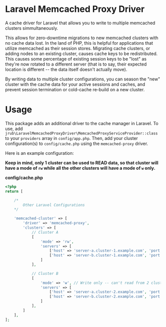 # Laravel Memcached Proxy Driver

A cache driver for Laravel that allows you to write to multiple memcached clusters simmultaneously.

This allows for zero-downtime migrations to new memcached clusters with no cache data lost. In the land of PHP, this is helpful for applications that utilize memcached as their session stores. Migrating cache clusters, or adding nodes to an existing cluster, causes cache keys to be redistributed. This causes some percentage of existing session keys to be "lost" as they're now rotated to a different server (that is to say, their expected location is different -- the data itself doesn't actually move).

By writing data to multiple cluster configurations, you can season the "new" cluster with the cache data for your active sessions and caches, and prevent session termination or cold-cache re-build on a new cluster.

# Usage

This package adds an additional driver to the cache manager in Laravel. To use, add `jrub\LaravelMemcachedProxyDriver\MemcachedProxyServiceProvider::class` to your `providers` array in `config/app.php`. Then, add your cluster configuration(s) to `config/cache.php` using the `memcached-proxy` driver.

Here is an example configuration:

**Keep in mind, only 1 cluster can be used to READ data, so that cluster will have a mode of `rw` while all the other clusters will have a mode of `w` only.**

**config/cache.php**
```php
<?php
return [

    /*
        Other Laravel Configurations
    */

    'memcached-cluster' => [
        'driver' => 'memcached-proxy',
        'clusters' => [
            // Cluster A
            [
                'mode' => 'rw',
                'servers' => [
                    ['host' => 'server-a.cluster-1.example.com', 'port' => 11211, 'weight' => 100],
                    ['host' => 'server-b.cluster-1.example.com', 'port' => 11211, 'weight' => 100],
                ]
            ],

            // Cluster B
            [
                'mode' => 'w', // Write only -- can't read from 2 clusters
                'servers' => [
                    ['host' => 'server-a.cluster-2.example.com', 'port' => 11211, 'weight' => 100],
                    ['host' => 'server-b.cluster-2.example.com', 'port' => 11211, 'weight' => 100],
                ]
            ],
        ]
    ],
];
```

